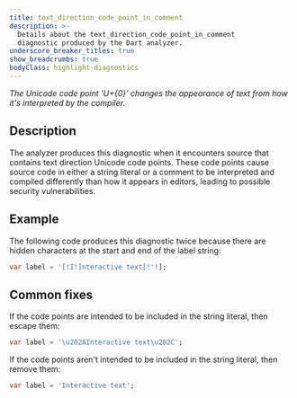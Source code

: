 ```yaml
---
title: text_direction_code_point_in_comment
description: >-
  Details about the text_direction_code_point_in_comment
  diagnostic produced by the Dart analyzer.
underscore_breaker_titles: true
show_breadcrumbs: true
bodyClass: highlight-diagnostics
---
```


_The Unicode code point 'U+{0}' changes the appearance of text from how it's
interpreted by the compiler._

## Description

The analyzer produces this diagnostic when it encounters source that
contains text direction Unicode code points. These code points cause
source code in either a string literal or a comment to be interpreted
and compiled differently than how it appears in editors, leading to
possible security vulnerabilities.

## Example

The following code produces this diagnostic twice because there are
hidden characters at the start and end of the label string:

```dart
var label = '[!I!]nteractive text[!'!];
```

## Common fixes

If the code points are intended to be included in the string literal,
then escape them:

```dart
var label = '\u202AInteractive text\u202C';
```

If the code points aren't intended to be included in the string literal,
then remove them:

```dart
var label = 'Interactive text';
```
